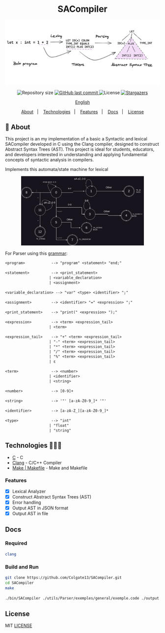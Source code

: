 <h1 align="center">SACompiler</h1>

<p align="center">
   <img src="https://raw.githubusercontent.com/Colgate13/SACompiler/main/utils/parsing-overview.png" alt="SACompiler" width="800"/>
</p>

<p align="center">	
  <img alt="Repository size" src="https://img.shields.io/github/repo-size/Colgate13/SACompiler?color=774DD6">

  <a href="https://github.com/Colgate13/SACompiler/commits">
    <img alt="GitHub last commit" src="https://img.shields.io/github/last-commit/Colgate13/SACompiler?color=774DD6">
  </a> 
  <img alt="License" src="https://img.shields.io/badge/license-MIT-8257E5">
  <a href="https://github.com/Colgate13/SACompiler/stargazers">
    <img alt="Stargazers" src="https://img.shields.io/github/stars/Colgate13/SACompiler?color=8257E5&logo=github">
  </a>
</p>

<p align="center">
    <a href="README.md">English</a>
 </p>

  <p align="center">
  <a href="#about">About</a>&nbsp;&nbsp;&nbsp;|&nbsp;&nbsp;&nbsp;
  <a href="#technologies">Technologies</a>&nbsp;&nbsp;&nbsp;|&nbsp;&nbsp;&nbsp;
  <a href="#features">Features</a>&nbsp;&nbsp;&nbsp;|&nbsp;&nbsp;&nbsp;
  <a href="#docs">Docs</a>&nbsp;&nbsp;&nbsp;|&nbsp;&nbsp;&nbsp;
  <a href="#license">License</a>
</p>

## :notebook: About

<div id="about"></div>

This project is an my implementation of a basic a Syntactic and lexical SACompiler developed in C using the Clang compiler, designed to construct Abstract Syntax Trees (AST). This project is ideal for students, educators, and developers interested in understanding and applying fundamental concepts of syntactic analysis in compilers.

Implements this automata/state machine for lexical
<p align="center">
   <img src="https://raw.githubusercontent.com/Colgate13/SACompiler/main/utils/Lexical/LexicalAnalizerMachine.png" alt="lexial" width="400"/>
</p>

For Parser using this [grammar](https://github.com/Colgate13/SACompiler/blob/main/utils/Parser/gram.txt):

```
<program>            --> "program" <statement> "end;"

<statement>          --> <print_statement>
                    | <variable_declaration>
                    | <assignment>

<variable_declaration> --> "var" <type> <identifier> ";"

<assignment>         --> <identifier> "=" <expression> ";"

<print_statement>    --> "print(" <expression> ");"

<expression>         --> <term> <expression_tail>
                    | <term>

<expression_tail>    --> "+" <term> <expression_tail>
                    | "-" <term> <expression_tail>
                    | "*" <term> <expression_tail>
                    | "/" <term> <expression_tail>
                    | "%" <term> <expression_tail>
                    | ε

<term>               --> <number>
                    | <identifier>
                    | <string>

<number>             --> [0-9]+

<string>             --> '"' [a-zA-Z0-9_]* '"'

<identifier>         --> [a-zA-Z_][a-zA-Z0-9_]*

<type>               --> "int"
                    | "float"
                    | "string"

```

## Technologies 🐱‍🏍🎂

<div id="technologies"></div>

- [C](https://www.gnu.org/software/gnu-c-manual/) - C
- [Clang](https://clang.llvm.org/) - C/C++ Compiler
- [Make | Makefile](https://www.gnu.org/software/make/) - Make and Makefile

### Features

<div id="features"></div>

- [x] Lexical Analyzer
- [x] Construct Abstract Syntax Trees (AST)
- [x] Error handling
- [x] Output AST in JSON format
- [x] Output AST in file

## Docs

<div id="docs"></div>

### Required

```sh
clang
```

### Build and Run

```sh
git clone https://github.com/Colgate13/SACompiler.git
cd SACompiler
make

./bin/SACompiler ./utils/Parser/exemples/general/exemple.code ./output.json
```

## License

<div id="license"></div>

MIT [LICENSE](LICENSE.md)
